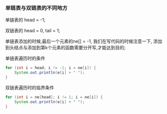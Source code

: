 ### 单链表与双链表的不同地方

单链表的 head = -1;

双链表的 head = 0, tail = 1;

单链表添加的时候,最后一个元素的ne[] = -1, 我们在写代码的时候注意一下,
添加到头结点与添加到第k个元素的函数需要分开写,才能达到目的;

单链表遍历时的条件
```java
for (int i = head; i != -1; i = ne[i]) {
    System.out.println(e[i] + " ");
}
```
双链表遍历时的临界条件
```java
for (int i = ne[head]; i != 1; i = ne[i]) {
    System.out.println(e[i] + " ");
}
```
